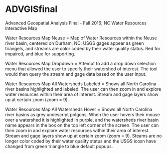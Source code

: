# ADVGISfinal
Advanced Geospatial Analysis Final - Fall 2016; NC Water Resources Interactive Map

Water Resources Map Neuse = Map of Water Resources within the Neuse river basin, centered on Durham, NC. USGS gages appear as green triangels, and streams are color
coded by their water quality status. Red for impaired, and blue for supporting. 

Water Resources Map Dropdown = Attempt to add a drop down selection menu that allowed the user to specify their watershed of interest. The tool would then query 
  the stream and gage data based on the user input.
  
Water Resources Map All Watersheds Labeled = Shows all North Carolina river basins highlighted and labeled. The user can then zoom in and explore water resources
   within their area of interest. Stream and gage layers show up at certain zoom (zoom = 9). 

Water Resources Map All Watersheds Hover = Shows all North Carolina river basins as grey undescript polgons. When the user hovers their mouse over a watershed it
is highlighted in purple, and the watersheds river basin name appears in the box on the top left corner of the screen. The user can then zoom in and explore water 
resources within their area of interest. Stream and gage layers show up at certain zoom (zoom = 9). Steams are no longer color coded by their water quality status
and the USGS icosn have changed from green triangle to blue default popups. 